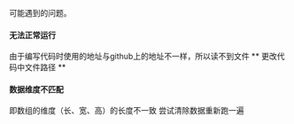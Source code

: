 可能遇到的问题。
#### 无法正常运行
由于编写代码时使用的地址与github上的地址不一样，所以读不到文件
** 更改代码中文件路径 **
#### 数据维度不匹配
即数组的维度（长、宽、高）的长度不一致
尝试清除数据重新跑一遍
